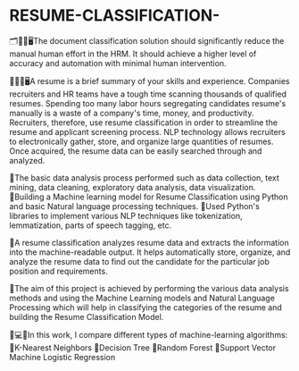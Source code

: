 # RESUME-CLASSIFICATION-

🗂📑📝🖥The document classification solution should significantly reduce the manual human effort in the HRM. It should achieve a higher level of accuracy and automation with minimal human intervention.

📌📄🧠🖥A resume is a brief summary of your skills and experience. Companies recruiters and HR teams have a tough time scanning thousands of qualified resumes. Spending too many labor hours segregating candidates 
         resume's manually is a waste of a company's time, money, and productivity. Recruiters, therefore, use resume classification in order to streamline the resume and applicant screening process. NLP technology 
         allows recruiters to electronically gather, store, and organize large quantities of resumes. Once acquired, the resume data can be easily searched through and analyzed.

🔸The basic data analysis process performed such as data collection, text mining, data cleaning, exploratory data analysis, data visualization.
🔹Building a Machine learning model for Resume Classification using Python and basic Natural language processing techniques.
🔸Used Python's libraries to implement various NLP techniques like tokenization, lemmatization, parts of speech tagging, etc.

🔹A resume classification analyzes resume data and extracts the information into the machine-readable output. It helps automatically store, organize, and analyze the resume data to find out the candidate for the 
  particular job position and requirements.
     
🔸The aim of this project is achieved by performing the various data analysis methods and using the Machine Learning models and Natural Language Processing which will help in classifying the categories of the 
   resume and building the Resume Classification Model.

📌💻🧠In this work, I compare different types of machine-learning algorithms:
        🎯K-Nearest Neighbors
        🌲Decision Tree
        🌲Random Forest
       🚀Support Vector Machine
          Logistic Regression

